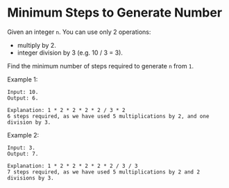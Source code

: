 # Minimum Steps to Generate Number
Given an integer `n`. You can use only 2 operations:

 - multiply by 2.
 - integer division by 3 (e.g. 10 / 3 = 3).
 
Find the minimum number of steps required to generate `n` from `1`.

Example 1:
```
Input: 10.
Output: 6.

Explanation: 1 * 2 * 2 * 2 * 2 / 3 * 2
6 steps required, as we have used 5 multiplications by 2, and one division by 3.
```

Example 2:
```
Input: 3.
Output: 7.

Explanation: 1 * 2 * 2 * 2 * 2 * 2 / 3 / 3
7 steps required, as we have used 5 multiplications by 2 and 2 divisions by 3.
```